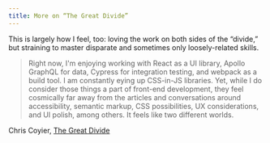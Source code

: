 ```yaml
---
title: More on “The Great Divide”
---
```


This is largely how I feel, too: loving the work on both sides of the “divide,” but straining to master disparate and sometimes only loosely-related skills.

> Right now, I'm enjoying working with React as a UI library, Apollo GraphQL for data, Cypress for integration testing, and webpack as a build tool. I am constantly eying up CSS-in-JS libraries. Yet, while I do consider those things a part of front-end development, they feel cosmically far away from the articles and conversations around accessibility, semantic markup, CSS possibilities, UX considerations, and UI polish, among others. It feels like two different worlds.

Chris Coyier, [The Great Divide](https://css-tricks.com/the-great-divide/)

